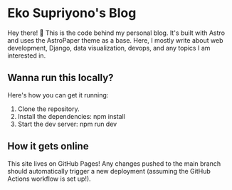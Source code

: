 # Eko Supriyono's Blog

Hey there! 👋 This is the code behind my personal blog.
It's built with Astro and uses the AstroPaper theme as a base.
Here, I mostly write about web development, Django, data visualization, devops, and any topics I am interested in.

## Wanna run this locally?

Here's how you can get it running:

1. Clone the repository.
2. Install the dependencies: npm install
3. Start the dev server: npm run dev

## How it gets online

This site lives on GitHub Pages! Any changes pushed to the main branch should automatically trigger a new deployment (assuming the GitHub Actions workflow is set up!).
